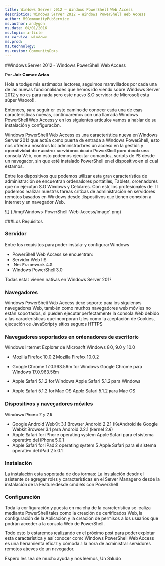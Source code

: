 ```yaml
---
title: Windows Server 2012 – Windows PowerShell Web Access
description: Windows Server 2012 – Windows PowerShell Web Access
author: MSCommunityPubService
ms.author: andygon
ms.date: 06/01/2016
ms.topic: article
ms.service: windows
ms.prod: 
ms.technology:
ms.custom: CommunityDocs
---
```


#Windows Server 2012 – Windows PowerShell Web Access

Por **Jair Gomez Arias**

Hola a tod@s mis estimados lectores, seguimos maravillados por cada una
de las nuevas funcionalidades que hemos ido viendo sobre Windows Server
2012 y no es para nada pero este nuevo S.O servidor de Microsoft esta
súper Waooo!!.

Entonces, para seguir en este camino de conocer cada una de esas
características nuevas, continuaremos con una llamada Windows PowerShell
Web Access y en los siguientes artículos vamos a hablar de su
instalación y configuración.

Windows PowerShell Web Access es una característica nueva en Windows
Server 2012 que actúa como puerta de entrada a Windows PowerShell, esto
nos ofrece a nosotros los administradores un acceso en la gestión y
operatividad de nuestros servidores desde PowerShell pero desde una
consola Web, con esto podemos ejecutar comandos, scripts de PS desde un
navegador, sin que esté instalado PowerShell en el dispositivo en el
cual estamos.

Entre los dispositivos que podemos utilizar esta gran característica de
administración se encuentran ordenadores portátiles, Tablets,
ordenadores que no ejecutan S.O Windows y Celulares. Con esto los
profesionales de TI podemos realizar nuestras tareas criticas de
administración en servidores remotos basados en Windows desde
dispositivos que tienen conexión a internet y un navegador Web.

![] (./img/Windows-PowerShell-Web-Access/image1.png)

###Los Requisitos


### Servidor

Entre los requisitos para poder instalar y configurar Windows
- PowerShell Web Access se encuentran:
- Servidor Web IIS
- .Net Framework 4.5
- Windows PowerShell 3.0

Todas estas vienen nativas en Windows Server 2012

### Navegadores 

Windows PowerShell Web Access tiene soporte para los siguientes
navegadores Web, también como muchos navegadores web móviles no están
soportados, si pueden ejecutar perfectamente la consola Web debido a las
características que incorporan tales como la aceptación de Cookies,
ejecución de JavaScript y sitios seguros HTTPS

### Navegadores soportados en ordenadores de escritorio

Windows Internet Explorer de Microsoft Windows 8.0, 9.0 y 10.0

- Mozilla Firefox 10.0.2 Mozilla Firefox 10.0.2

- Google Chrome 17.0.963.56m for Windows Google Chrome para Windows
    17.0.963.56m

- Apple Safari 5.1.2 for Windows Apple Safari 5.1.2 para Windows

- Apple Safari 5.1.2 for Mac OS Apple Safari 5.1.2 para Mac OS

### Dispositivos y navegadores móviles

Windows Phone 7 y 7,5

- Google Android WebKit 3.1 Browser Android 2.2.1 (KeAndroid de Google
    Webkit Browser 3.1 para Android 2.2.1 (kernel 2.6)
- Apple Safari for iPhone operating system Apple Safari para el
    sistema operativo del iPhone 5.0.1
- Apple Safari for iPad 2 operating system 5 Apple Safari para el
    sistema operativo del iPad 2 5.0.1

### Instalación

La instalación esta soportada de dos formas: La instalación desde el
asistente de agregar roles y características en el Server Manager o
desde la instalación de la Feature desde cmdlets con PowerShell

### Configuración

Toda la configuración y puesta en marcha de la característica se realiza
mediante PowerShell tales como la creación de certificados Web, la
configuración de la Aplicación y la creación de permisos a los usuarios
que podrán acceder a la consola Web de PowerShell.

Todo esto lo estaremos realizando en el próximo post para poder explotar
esta característica y así conocer como Windows PowerShell Web Access es
una herramienta eficaz y cómoda a la hora de administrar servidores
remotos atreves de un navegador.

Espero les sea de mucha ayuda y nos leemos, Un Saludo




